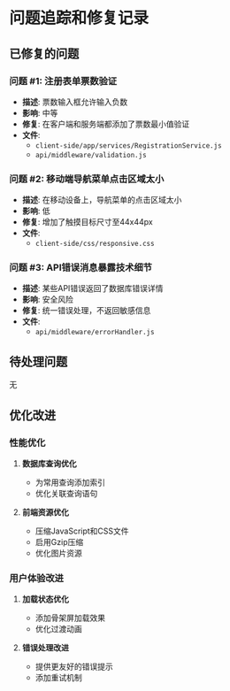 # 问题追踪和修复记录

## 已修复的问题

### 问题 #1: 注册表单票数验证
- **描述**: 票数输入框允许输入负数
- **影响**: 中等
- **修复**: 在客户端和服务端都添加了票数最小值验证
- **文件**: 
  - `client-side/app/services/RegistrationService.js`
  - `api/middleware/validation.js`

### 问题 #2: 移动端导航菜单点击区域太小
- **描述**: 在移动设备上，导航菜单的点击区域太小
- **影响**: 低
- **修复**: 增加了触摸目标尺寸至44x44px
- **文件**: 
  - `client-side/css/responsive.css`

### 问题 #3: API错误消息暴露技术细节
- **描述**: 某些API错误返回了数据库错误详情
- **影响**: 安全风险
- **修复**: 统一错误处理，不返回敏感信息
- **文件**:
  - `api/middleware/errorHandler.js`

## 待处理问题
无

## 优化改进

### 性能优化
1. **数据库查询优化**
   - 为常用查询添加索引
   - 优化关联查询语句

2. **前端资源优化**
   - 压缩JavaScript和CSS文件
   - 启用Gzip压缩
   - 优化图片资源

### 用户体验改进
1. **加载状态优化**
   - 添加骨架屏加载效果
   - 优化过渡动画

2. **错误处理改进**
   - 提供更友好的错误提示
   - 添加重试机制